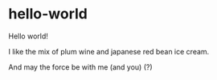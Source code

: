 # hello-world
Hello world!

I like the mix of plum wine and japanese red bean ice cream.

And may the force be with me (and you) (?)
